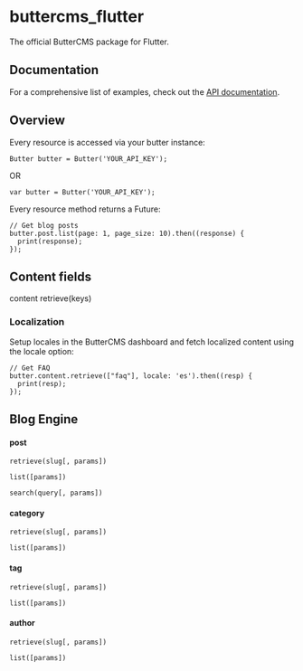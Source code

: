 # buttercms_flutter

The official ButterCMS package for Flutter.

## Documentation 

For a comprehensive list of examples, check out the [API documentation](https://buttercms.com/docs/api/).

## Overview

Every resource is accessed via your butter instance:

    Butter butter = Butter('YOUR_API_KEY');

   OR 

    var butter = Butter('YOUR_API_KEY');

Every resource method returns a Future:

    // Get blog posts
    butter.post.list(page: 1, page_size: 10).then((response) {
      print(response);
    });
    
## Content fields

content
    retrieve(keys)
    
### Localization

Setup locales in the ButterCMS dashboard and fetch localized content using the locale option:

    // Get FAQ
    butter.content.retrieve(["faq"], locale: 'es').then((resp) {
      print(resp);
    });

## Blog Engine

#### post

    retrieve(slug[, params])
    
    list([params])
    
    search(query[, params])
    
#### category

    retrieve(slug[, params])
    
    list([params])
    
#### tag

    retrieve(slug[, params])
    
    list([params])
    
#### author

    retrieve(slug[, params])
    
    list([params])